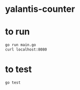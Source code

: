 # yalantis-counter

# to run
```sh
go run main.go
curl localhost:8080
```

# to test
```sh
go test
```
